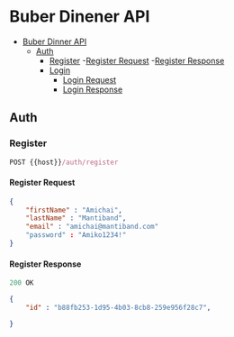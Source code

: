 # Buber Dinener API

- [Buber Dinner API](#buber-dinner-api)
	- [Auth](#auth)
		- [Register](#register)
			-[Register Request](#register-request)
			-[Register Response](#register-response)
		- [Login](#login)
			- [Login Request](#login-request)
			- [Login Response](#login-response)

## Auth

### Register

``` js
POST {{host}}/auth/register
```

#### Register Request

```json
{
	"firstName" : "Amichai",
	"lastName" : "Mantiband",
	"email" : "amichai@mantiband.com"
	"password" : "Amiko1234!"
}
```

#### Register Response

```js
200 OK
```

```json
{
	"id" : "b88fb253-1d95-4b03-8cb8-259e956f28c7",

}
```



